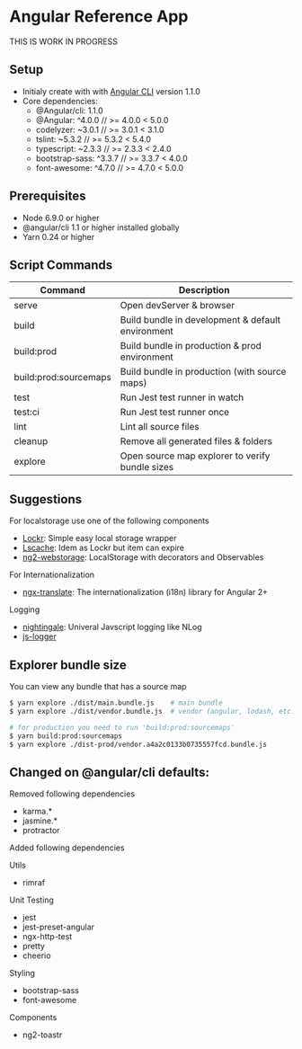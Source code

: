 # Angular Reference App

THIS IS WORK IN PROGRESS

## Setup

- Initialy create with with [Angular CLI](https://github.com/angular/angular-cli) version 1.1.0
- Core dependencies:
  - @Angular/cli:     1.1.0
  - @Angular:         ^4.0.0      // >= 4.0.0 < 5.0.0
  - codelyzer:        ~3.0.1      // >= 3.0.1 < 3.1.0
  - tslint:           ~5.3.2      // >= 5.3.2 < 5.4.0
  - typescript:       ~2.3.3      // >= 2.3.3 < 2.4.0
  - bootstrap-sass:   ^3.3.7      // >= 3.3.7 < 4.0.0
  - font-awesome:     ^4.7.0      // >= 4.7.0 < 5.0.0

## Prerequisites

- Node 6.9.0 or higher
- @angular/cli 1.1 or higher installed globally
- Yarn 0.24 or higher 

## Script Commands

| Command               	| Description                                       	|
|-----------------------	|---------------------------------------------------	|
| serve                 	| Open devServer & browser                          	|
| build                 	| Build bundle in development & default environment 	|
| build:prod            	| Build bundle in production & prod environment     	|
| build:prod:sourcemaps 	| Build bundle in production (with source maps)     	|
| test                  	| Run Jest test runner in watch                     	|
| test:ci               	| Run Jest test runner once                         	|
| lint                  	| Lint all source files                             	|
| cleanup               	| Remove all generated files & folders              	|
| explore               	| Open source map explorer to verify bundle sizes   	|

## Suggestions

For localstorage use one of the following components

- [Lockr](https://github.com/tsironis/lockr): Simple easy local storage wrapper
- [Lscache](https://github.com/pamelafox/lscache): Idem as Lockr but item can expire
- [ng2-webstorage](https://github.com/PillowPillow/ng2-webstorage): LocalStorage with decorators and Observables

For Internationalization

- [ngx-translate](http://www.ngx-translate.com/): The internationalization (i18n) library for Angular 2+

Logging

- [nightingale](https://github.com/nightingalejs/nightingale): Univeral Javscript logging like NLog
- [js-logger](https://www.npmjs.com/package/js-logger)

## Explorer bundle size

You can view any bundle that has a source map

```bash
$ yarn explore ./dist/main.bundle.js    # main bundle
$ yarn explore ./dist/vendor.bundle.js  # vendor (angular, lodash, etc...) bundle

# for production you need to run 'build:prod:sourcemaps'
$ yarn build:prod:sourcemaps
$ yarn explore ./dist-prod/vendor.a4a2c0133b0735557fcd.bundle.js
```

## Changed on @angular/cli defaults:

Removed following dependencies

- karma.*
- jasmine.*
- protractor

Added following dependencies

Utils

- rimraf

Unit Testing

- jest
- jest-preset-angular
- ngx-http-test
- pretty
- cheerio

Styling

- bootstrap-sass
- font-awesome

Components

- ng2-toastr

